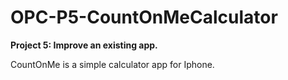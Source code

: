 # OPC-P5-CountOnMeCalculator

<b>Project 5: Improve an existing app.</b>

CountOnMe is a simple calculator app for Iphone.

